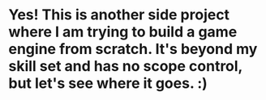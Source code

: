 # Yes! This is another side project where I am trying to build a game engine from scratch. It's beyond my skill set and has no scope control, but let's see where it goes. :)
